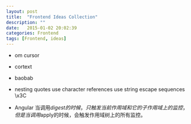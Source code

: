 ```yaml
---
layout: post
title:  "Frontend Ideas Collection"
description: ""
date:   2015-01-02 20:02:39
categories: Frontend
tags: [Frontend, ideas]
---
```



- om cursor
- cortext
- baobab

- nesting quotes
use character references
use string escape sequences
\x3C

- Angular
当调用$digest的时候，只触发当前作用域和它的子作用域上的监控，但是当调用$apply的时候，会触发作用域树上的所有监控。